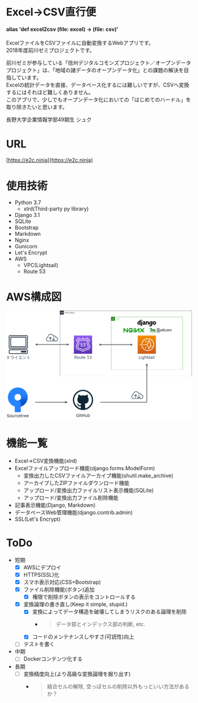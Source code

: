 # Excel->CSV直行便
#### alias 'def excel2csv (file: excel) -> (file: csv)'
ExcelファイルをCSVファイルに自動変換するWebアプリです。<br>
2018年度前川ゼミプロジェクトです。

前川ゼミが参与している「信州デジタルコモンズプロジェクト／オープンデータプロジェクト」は、「地域の諸データのオープンデータ化」との課題の解決を目指しています。<br>
Excelの統計データを直接、データベース化するには難しいですが、CSVへ変換するにはそれほど難しくありません。<br>
このアプリで、少しでもオープンデータ化においての「はじめてのハードル」を取り除きたいと思います。<br>

長野大学企業情報学部49期生 シュク


# URL
[https://e2c.ninja](https://e2c.ninja)

# 使用技術
- Python 3.7
  - xlrd(Third-party py library)
- Django 3.1
- SQLite
- Bootstrap
- Markdown
- Nginx
- Gunicorn
- Let's Encrypt
- AWS
  - VPC(Lightsail)
  - Route 53


# AWS構成図
![infra](https://github.com/Tanukium/excel2csv/blob/master/project/static/infra.png?raw=true)


# 機能一覧
- Excel->CSV変換機能(xlrd)
- Excelファイルアップロード機能(django.forms.ModelForm)
  - 変換出力したCSVファイルアーカイブ機能(shutil.make_archive)
  - アーカイブしたZIPファイルダウンロード機能
  - アップロード/変換出力ファイルリスト表示機能(SQLite)
  - アップロード/変換出力ファイル削除機能
- 記事表示機能(Django, Markdown)
- データベースWeb管理機能(django.contrib.admin)
- SSL(Let's Encrypt)


# ToDo
- 短期
  - [x] AWSにデプロイ
  - [x] HTTPS(SSL)化
  - [x] スマホ表示対応(CSS+Bootstrap)
  - [x] ファイル削除機能(ボタン)追加
    - [x] 権限で削除ボタンの表示をコントロールする
  - [x] 変換論理の書き直し(Keep it simple, stupid.)
    - [x] 変換によってデータ構造を破壊してしまうリスクのある論理を削除
      - > データ部とインデックス部の判断, etc.
    - [x] コードのメンテナンスしやすさ(可読性)向上
  - [ ] テストを書く
- 中期
  - [ ] Dockerコンテンツ化する
- 長期
  - [ ] 変換精度向上(より高級な変換論理を掘り出す)
    - > 結合セルの解除, 空っぽセルの削除以外もっといい方法があるか？
